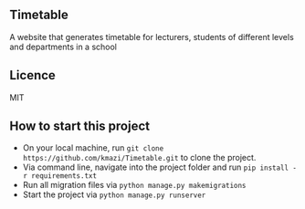 ## Timetable
A website that generates timetable for lecturers, students of different levels and departments in a school
## Licence
MIT
## How to start this project
- On your local machine, run `git clone https://github.com/kmazi/Timetable.git` to clone the project.
- Via command line, navigate into the project folder and run `pip install -r requirements.txt`
- Run all migration files via `python manage.py makemigrations`
- Start the project via `python manage.py runserver`
